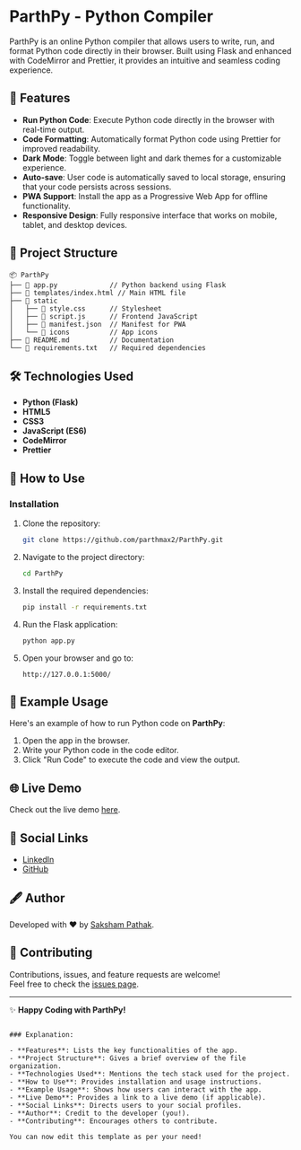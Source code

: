 


# ParthPy - Python Compiler  

ParthPy is an online Python compiler that allows users to write, run, and format Python code directly in their browser. Built using Flask and enhanced with CodeMirror and Prettier, it provides an intuitive and seamless coding experience.  

## 🚀 Features  

- **Run Python Code**: Execute Python code directly in the browser with real-time output.  
- **Code Formatting**: Automatically format Python code using Prettier for improved readability.  
- **Dark Mode**: Toggle between light and dark themes for a customizable experience.  
- **Auto-save**: User code is automatically saved to local storage, ensuring that your code persists across sessions.  
- **PWA Support**: Install the app as a Progressive Web App for offline functionality.  
- **Responsive Design**: Fully responsive interface that works on mobile, tablet, and desktop devices.  

## 📂 Project Structure  

```
📦 ParthPy
├── 📄 app.py             // Python backend using Flask
├── 📄 templates/index.html // Main HTML file
├── 📂 static
│   ├── 📄 style.css      // Stylesheet
│   ├── 📄 script.js      // Frontend JavaScript
│   ├── 📄 manifest.json  // Manifest for PWA
│   └── 📂 icons          // App icons
├── 📄 README.md          // Documentation
└── 📄 requirements.txt   // Required dependencies
```  

## 🛠️ Technologies Used  

- **Python (Flask)**  
- **HTML5**  
- **CSS3**  
- **JavaScript (ES6)**  
- **CodeMirror**  
- **Prettier**  

## 📜 How to Use  

### Installation  

1. Clone the repository:  
   ```bash  
   git clone https://github.com/parthmax2/ParthPy.git  
   ```  

2. Navigate to the project directory:  
   ```bash  
   cd ParthPy  
   ```

3. Install the required dependencies:  
   ```bash  
   pip install -r requirements.txt  
   ```  

4. Run the Flask application:  
   ```bash  
   python app.py  
   ```

5. Open your browser and go to:  
   ```
   http://127.0.0.1:5000/
   ```  

## 🔬 Example Usage  

Here's an example of how to run Python code on **ParthPy**:  

1. Open the app in the browser.  
2. Write your Python code in the code editor.  
3. Click "Run Code" to execute the code and view the output.  

## 🌐 Live Demo  

Check out the live demo [here](https://parthmax2.github.io/ParthPy/).  

## 🔗 Social Links  

- [LinkedIn](https://www.linkedin.com/in/sakshampathak)  
- [GitHub](https://github.com/parthmax2)  

## 🖋️ Author  

Developed with ❤️ by [Saksham Pathak](https://www.linkedin.com/in/saksham-pathak).  

## 🤝 Contributing  

Contributions, issues, and feature requests are welcome!  
Feel free to check the [issues page](https://github.com/parthmax2/ParthPy/issues).  

---

✨ **Happy Coding with ParthPy!**  
```

### Explanation:

- **Features**: Lists the key functionalities of the app.
- **Project Structure**: Gives a brief overview of the file organization.
- **Technologies Used**: Mentions the tech stack used for the project.
- **How to Use**: Provides installation and usage instructions.
- **Example Usage**: Shows how users can interact with the app.
- **Live Demo**: Provides a link to a live demo (if applicable).
- **Social Links**: Directs users to your social profiles.
- **Author**: Credit to the developer (you!).
- **Contributing**: Encourages others to contribute.

You can now edit this template as per your need!
